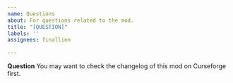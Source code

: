 ```yaml
---
name: Questions
about: For questions related to the mod.
title: "[QUESTION]"
labels: ''
assignees: finallion

---
```


**Question**
You may want to check the changelog of this mod on Curseforge first.
